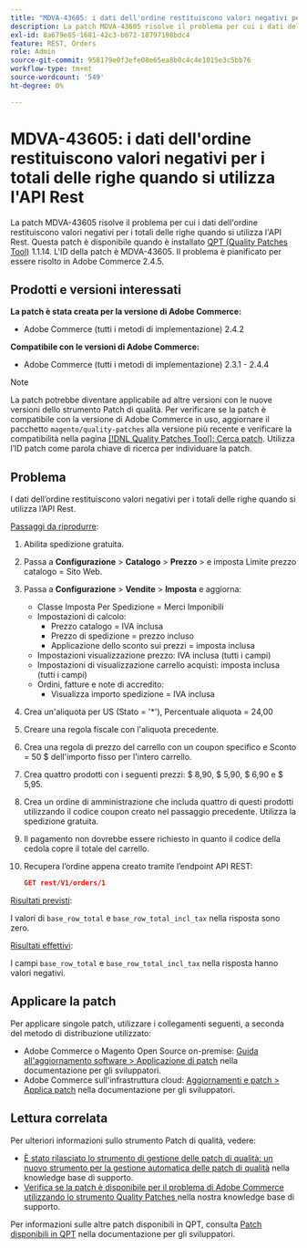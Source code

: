 ```yaml
---
title: "MDVA-43605: i dati dell'ordine restituiscono valori negativi per i totali delle righe quando si utilizza l'API REST"
description: La patch MDVA-43605 risolve il problema per cui i dati dell'ordine restituiscono valori negativi per i totali delle righe quando si utilizza l'API Rest. Questa patch è disponibile quando è installato [Quality Patches Tool (QPT)](/help/announcements/adobe-commerce-announcements/magento-quality-patches-released-new-tool-to-self-serve-quality-patches.md) 1.1.14. L'ID della patch è MDVA-43605. Il problema è pianificato per essere risolto in Adobe Commerce 2.4.5.
exl-id: 8a679e85-1681-42c3-b072-18797198bdc4
feature: REST, Orders
role: Admin
source-git-commit: 958179e0f3efe08e65ea8b0c4c4e1015e3c5bb76
workflow-type: tm+mt
source-wordcount: '549'
ht-degree: 0%

---
```


# MDVA-43605: i dati dell&#39;ordine restituiscono valori negativi per i totali delle righe quando si utilizza l&#39;API Rest

La patch MDVA-43605 risolve il problema per cui i dati dell&#39;ordine restituiscono valori negativi per i totali delle righe quando si utilizza l&#39;API Rest. Questa patch è disponibile quando è installato [QPT (Quality Patches Tool)](/help/announcements/adobe-commerce-announcements/magento-quality-patches-released-new-tool-to-self-serve-quality-patches.md) 1.1.14. L&#39;ID della patch è MDVA-43605. Il problema è pianificato per essere risolto in Adobe Commerce 2.4.5.

## Prodotti e versioni interessati

**La patch è stata creata per la versione di Adobe Commerce:**

* Adobe Commerce (tutti i metodi di implementazione) 2.4.2

**Compatibile con le versioni di Adobe Commerce:**

* Adobe Commerce (tutti i metodi di implementazione) 2.3.1 - 2.4.4

>[!NOTE]
>
>La patch potrebbe diventare applicabile ad altre versioni con le nuove versioni dello strumento Patch di qualità. Per verificare se la patch è compatibile con la versione di Adobe Commerce in uso, aggiornare il pacchetto `magento/quality-patches` alla versione più recente e verificare la compatibilità nella pagina [[!DNL Quality Patches Tool]: Cerca patch](https://devdocs.magento.com/quality-patches/tool.html#patch-grid). Utilizza l’ID patch come parola chiave di ricerca per individuare la patch.

## Problema

I dati dell’ordine restituiscono valori negativi per i totali delle righe quando si utilizza l’API Rest.

<u>Passaggi da riprodurre</u>:

1. Abilita spedizione gratuita.
1. Passa a **Configurazione** > **Catalogo** > **Prezzo** > e imposta Limite prezzo catalogo = Sito Web.
1. Passa a **Configurazione** > **Vendite** > **Imposta** e aggiorna:
   * Classe Imposta Per Spedizione = Merci Imponibili
   * Impostazioni di calcolo:
      * Prezzo catalogo = IVA inclusa
      * Prezzo di spedizione = prezzo incluso
      * Applicazione dello sconto sui prezzi = imposta inclusa
   * Impostazioni visualizzazione prezzo: IVA inclusa (tutti i campi)
   * Impostazioni di visualizzazione carrello acquisti: imposta inclusa (tutti i campi)
   * Ordini, fatture e note di accredito:
      * Visualizza importo spedizione = IVA inclusa
1. Crea un&#39;aliquota per US (Stato = &#39;*&#39;), Percentuale aliquota = 24,00
1. Creare una regola fiscale con l&#39;aliquota precedente.
1. Crea una regola di prezzo del carrello con un coupon specifico e Sconto = 50 $ dell&#39;importo fisso per l&#39;intero carrello.
1. Crea quattro prodotti con i seguenti prezzi: $ 8,90, $ 5,90, $ 6,90 e $ 5,95.
1. Crea un ordine di amministrazione che includa quattro di questi prodotti utilizzando il codice coupon creato nel passaggio precedente. Utilizza la spedizione gratuita.
1. Il pagamento non dovrebbe essere richiesto in quanto il codice della cedola copre il totale del carrello.
1. Recupera l’ordine appena creato tramite l’endpoint API REST:

   ```json
   GET rest/V1/orders/1
   ```

<u>Risultati previsti</u>:

I valori di `base_row_total` e `base_row_total_incl_tax` nella risposta sono zero.

<u>Risultati effettivi</u>:

I campi `base_row_total` e `base_row_total_incl_tax` nella risposta hanno valori negativi.

## Applicare la patch

Per applicare singole patch, utilizzare i collegamenti seguenti, a seconda del metodo di distribuzione utilizzato:

* Adobe Commerce o Magento Open Source on-premise: [Guida all&#39;aggiornamento software > Applicazione di patch](https://devdocs.magento.com/guides/v2.4/comp-mgr/patching/mqp.html) nella documentazione per gli sviluppatori.
* Adobe Commerce sull&#39;infrastruttura cloud: [Aggiornamenti e patch > Applica patch](https://devdocs.magento.com/cloud/project/project-patch.html) nella documentazione per gli sviluppatori.

## Lettura correlata

Per ulteriori informazioni sullo strumento Patch di qualità, vedere:

* [È stato rilasciato lo strumento di gestione delle patch di qualità: un nuovo strumento per la gestione automatica delle patch di qualità](/help/announcements/adobe-commerce-announcements/magento-quality-patches-released-new-tool-to-self-serve-quality-patches.md) nella knowledge base di supporto.
* [Verifica se la patch è disponibile per il problema di Adobe Commerce utilizzando lo strumento Quality Patches ](/help/support-tools/patches-available-in-qpt-tool/check-patch-for-magento-issue-with-magento-quality-patches.md) nella nostra knowledge base di supporto.

Per informazioni sulle altre patch disponibili in QPT, consulta [Patch disponibili in QPT](https://devdocs.magento.com/quality-patches/tool.html#patch-grid) nella documentazione per gli sviluppatori.
